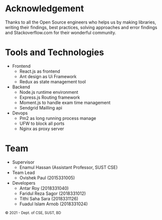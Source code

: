 # Acknowledgement

Thanks to all the Open Source engineers who helps us by making libraries, writing their findings, best practices, solving approaches and error findings and Stackoverflow.com for their wonderful community.

# Tools and Technologies

- Frontend
  - React.js as frontend
  - Ant design as Ui Framework
  - Redux as state management tool
- Backend
  - Node.js runtime environment
  - Express.js Routing framework
  - Moment.js to handle exam time management
  - Sendgrid Mailling api
- Devops
  - Pm2 as long running process manage
  - UFW to block all ports
  - Nginx as proxy server

# Team

- Supervisor
  - Enamul Hassan (Assistant Professor, SUST CSE)
- Team Lead
  - Ovishek Paul (2015331005)
- Developers
  - Antar Roy (2018331040)
  - Faridul Reza Sagor (2018331012)
  - Tithi Saha Sara (2018331126)
  - Fuadul Islam Arnob (2018331024)

<small>&copy; 2021 - Dept. of CSE, SUST, BD</small>
